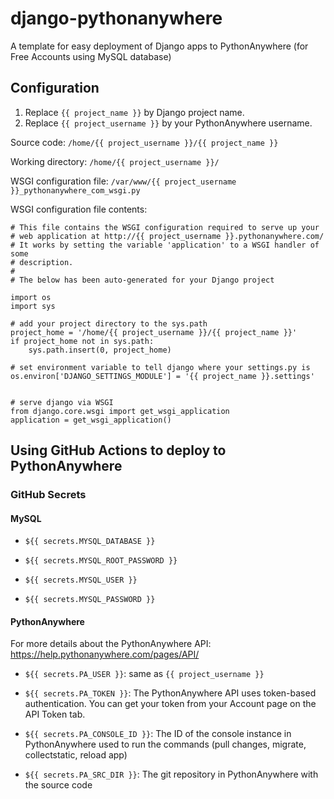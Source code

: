# django-pythonanywhere
A template for easy deployment of Django apps to PythonAnywhere (for Free Accounts using MySQL database)

## Configuration

1. Replace `{{ project_name }}` by Django project name.
2. Replace `{{ project_username }}` by your PythonAnywhere username.

Source code:
`/home/{{ project_username }}/{{ project_name }}`

Working directory:
`/home/{{ project_username }}/`

WSGI configuration file:
`/var/www/{{ project_username }}_pythonanywhere_com_wsgi.py`

WSGI configuration file contents:
```
# This file contains the WSGI configuration required to serve up your
# web application at http://{{ project_username }}.pythonanywhere.com/
# It works by setting the variable 'application' to a WSGI handler of some
# description.
#
# The below has been auto-generated for your Django project

import os
import sys

# add your project directory to the sys.path
project_home = '/home/{{ project_username }}/{{ project_name }}'
if project_home not in sys.path:
    sys.path.insert(0, project_home)

# set environment variable to tell django where your settings.py is
os.environ['DJANGO_SETTINGS_MODULE'] = '{{ project_name }}.settings'


# serve django via WSGI
from django.core.wsgi import get_wsgi_application
application = get_wsgi_application()

```
## Using GitHub Actions to deploy to PythonAnywhere
### GitHub Secrets
#### MySQL
- `${{ secrets.MYSQL_DATABASE }}`
 
- `${{ secrets.MYSQL_ROOT_PASSWORD }}`
 
- `${{ secrets.MYSQL_USER }}`
 
- `${{ secrets.MYSQL_PASSWORD }}`
 
 #### PythonAnywhere
 For more details about the PythonAnywhere API: https://help.pythonanywhere.com/pages/API/
 
- `${{ secrets.PA_USER }}`: same as `{{ project_username }}`
 
- `${{ secrets.PA_TOKEN }}`: The PythonAnywhere API uses token-based authentication. You can get your token from your Account page on the API Token tab.
 
- `${{ secrets.PA_CONSOLE_ID }}`: The ID of the console instance in PythonAnywhere used to run the commands (pull changes, migrate, collectstatic, reload app)

- `${{ secrets.PA_SRC_DIR }}`: The git repository in PythonAnywhere with the source code
